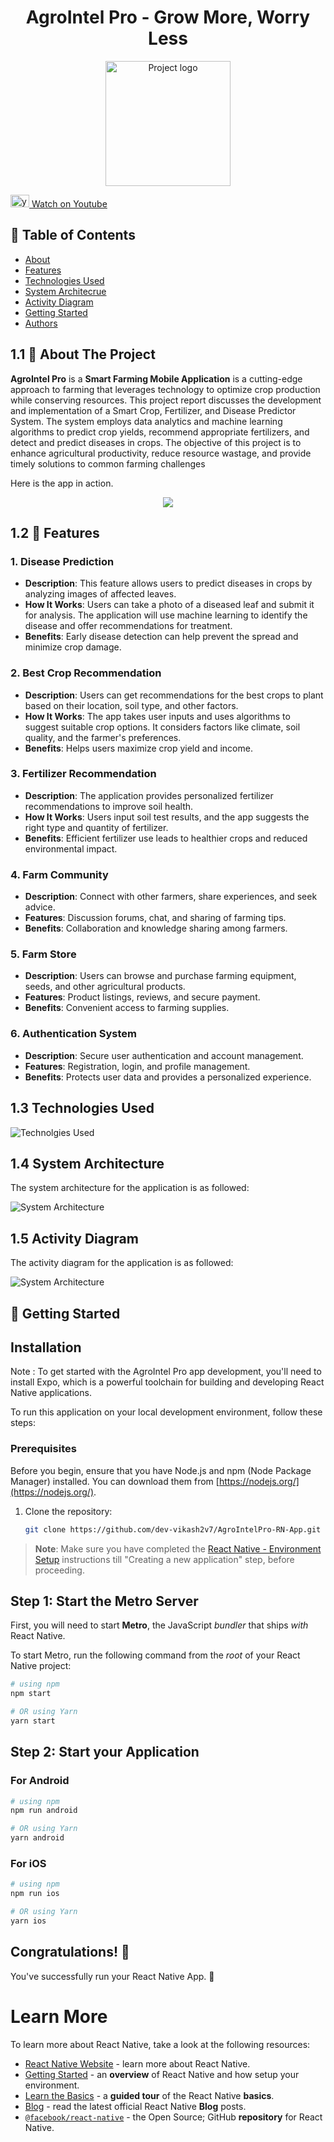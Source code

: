 <h1 align="center"> AgroIntel Pro - Grow More, Worry Less</h1>

<p align="center">
<img width=200px src="https://i.ibb.co/f9DTdLb/logo.png"  alt="Project logo">
</p>



<a href="https://youtu.be/og0QWx-D6X4"><img  alt="youtube" src = 'https://i.ibb.co/t8LHQTW/Youtube-logo.png' width = 30px height = 20px> Watch on Youtube</a>

## 📝 Table of Contents

- [About](#about)
- [Features](#features)
- [Technologies Used](#technolgies)
- [System Architecrue](#architecture)
- [Activity Diagram](#activity)
- [Getting Started ](#getting_started)
- [Authors](#authors)


## 1.1 🧐 About The Project <a name = "about"></a>
<b>AgroIntel Pro</b> is a <b>Smart Farming Mobile Application</b> is a cutting-edge approach to farming that leverages technology to optimize crop production while conserving resources. This project report discusses the development and implementation of a Smart Crop, Fertilizer, and Disease Predictor System. The system employs data analytics and machine learning algorithms to predict crop yields, recommend appropriate fertilizers, and detect and predict diseases in crops. The objective of this project is to enhance agricultural productivity, reduce resource wastage, and provide timely solutions to common farming challenges

Here is the app in action.

<div align="center">
<img src ='https://i.ibb.co/j6mT4ZR/app-in-action.gif' />
</div>




## 1.2 🧐 Features <a name = "features"></a>

### 1. Disease Prediction

- **Description**: This feature allows users to predict diseases in crops by analyzing images of affected leaves.
- **How It Works**: Users can take a photo of a diseased leaf and submit it for analysis. The application will use machine learning to identify the disease and offer recommendations for treatment.
- **Benefits**: Early disease detection can help prevent the spread and minimize crop damage.

### 2. Best Crop Recommendation

- **Description**: Users can get recommendations for the best crops to plant based on their location, soil type, and other factors.
- **How It Works**: The app takes user inputs and uses algorithms to suggest suitable crop options. It considers factors like climate, soil quality, and the farmer's preferences.
- **Benefits**: Helps users maximize crop yield and income.

### 3. Fertilizer Recommendation

- **Description**: The application provides personalized fertilizer recommendations to improve soil health.
- **How It Works**: Users input soil test results, and the app suggests the right type and quantity of fertilizer.
- **Benefits**: Efficient fertilizer use leads to healthier crops and reduced environmental impact.

### 4. Farm Community

- **Description**: Connect with other farmers, share experiences, and seek advice.
- **Features**: Discussion forums, chat, and sharing of farming tips.
- **Benefits**: Collaboration and knowledge sharing among farmers.

### 5. Farm Store

- **Description**: Users can browse and purchase farming equipment, seeds, and other agricultural products.
- **Features**: Product listings, reviews, and secure payment.
- **Benefits**: Convenient access to farming supplies.

### 6. Authentication System

- **Description**: Secure user authentication and account management.
- **Features**: Registration, login, and profile management.
- **Benefits**: Protects user data and provides a personalized experience.



## 1.3 Technologies Used <a name = "technolgies"></a>

![Technolgies Used](https://i.ibb.co/D17JGV8/technogies.png)

<!-- <img src ='https://github.com/dev-vikash2v7/AgroIntelPro-RN-App/blob/main/demo/technogies/png' />-->


<!-- ///////////////////////////////////// -->

## 1.4 System Architecture <a name = "architecture"></a>

The system architecture for the application is as followed:


![System Architecture](https://i.ibb.co/vdMC30Y/data-flow.png)


## 1.5 Activity Diagram <a name = "activity"></a>

The activity diagram for the application is as followed:


![System Architecture](https://i.ibb.co/tJK8MC0/chart.jpgg)



<!-- ////////////////////////////////////////////////// -->






## 🧐 Getting Started <a name = "getting_started"></a>

## Installation

Note : To get started with the AgroIntel Pro app development, you'll need to install Expo, which is a powerful toolchain for building and developing React Native applications.


To run this application on your local development environment, follow these steps:

### Prerequisites

Before you begin, ensure that you have Node.js and npm (Node Package Manager) installed. You can download them from [https://nodejs.org/](https://nodejs.org/).


1. Clone the repository:

   ```bash
   git clone https://github.com/dev-vikash2v7/AgroIntelPro-RN-App.git


>**Note**: Make sure you have completed the [React Native - Environment Setup](https://reactnative.dev/docs/environment-setup) instructions till "Creating a new application" step, before proceeding.

## Step 1: Start the Metro Server

First, you will need to start **Metro**, the JavaScript _bundler_ that ships _with_ React Native.

To start Metro, run the following command from the _root_ of your React Native project:

```bash
# using npm
npm start

# OR using Yarn
yarn start
```

## Step 2: Start your Application

### For Android

```bash
# using npm
npm run android

# OR using Yarn
yarn android
```

### For iOS

```bash
# using npm
npm run ios

# OR using Yarn
yarn ios
```

## Congratulations! :tada:

You've successfully run  your React Native App. :partying_face:




# Learn More

To learn more about React Native, take a look at the following resources:

- [React Native Website](https://reactnative.dev) - learn more about React Native.
- [Getting Started](https://reactnative.dev/docs/environment-setup) - an **overview** of React Native and how setup your environment.
- [Learn the Basics](https://reactnative.dev/docs/getting-started) - a **guided tour** of the React Native **basics**.
- [Blog](https://reactnative.dev/blog) - read the latest official React Native **Blog** posts.
- [`@facebook/react-native`](https://github.com/facebook/react-native) - the Open Source; GitHub **repository** for React Native.
